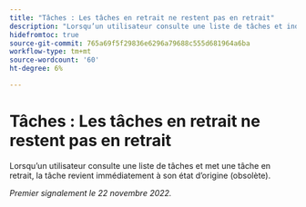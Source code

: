 ```yaml
---
title: "Tâches : Les tâches en retrait ne restent pas en retrait"
description: "Lorsqu’un utilisateur consulte une liste de tâches et indente une tâche, la tâche revient immédiatement à son état d’origine (obsolète)."
hidefromtoc: true
source-git-commit: 765a69f5f29836e6296a79688c555d681964a6ba
workflow-type: tm+mt
source-wordcount: '60'
ht-degree: 6%

---
```



# Tâches : Les tâches en retrait ne restent pas en retrait

Lorsqu’un utilisateur consulte une liste de tâches et met une tâche en retrait, la tâche revient immédiatement à son état d’origine (obsolète).

_Premier signalement le 22 novembre 2022._

